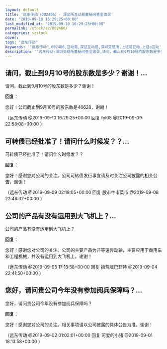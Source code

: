 ```yaml
---
layout: default
title: '远东传动（002406）- 深交所互动易董秘问答全收录'
date: "2019-09-10 16:29:25+00:00"
last_modified_at: "2019-09-10 16:29:25+00:00"
permalink: /stock/sz/002406/
categories: szstock
cover: 
tags: "远东传动"
keywords: '"远东传动",002406,互动易,深证互动易,深圳交易所,上证易互动,上证e互动'
description: '"远东传动-深圳交易所董秘问答全收录,请问，截止到9月10号的股东数是多少？谢谢！"'
---
```


## 请问，截止到9月10号的股东数是多少？谢谢！...

请问，截止到9月10号的股东数是多少？谢谢！

**回复**：

您好！公司截止到9月10号的股东数是46628，谢谢！ 

（远东传动  @2019-09-10 16:29:25+00:00 回复 fyl05  @2019-09-09 22:58:08+00:00 ）

## 可转债已经批准了！请问什么时候发？？...

可转债已经批准了！请问什么时候发？？

**回复**：

您好！感谢您对公司的关注。公司可转债发行事宜请及时关注公司披露的相关公告，谢谢！ 

（远东传动  @2019-09-09 02:19:05+00:00 回复 股市牛市菜市  @2019-09-08 22:46:32+00:00 ）

## 公司的产品有没有运用到大飞机上？...

公司的产品有没有运用到大飞机上？

**回复**：

您好！感谢您对公司的关注。公司的主要产品为非等速传动轴，主要应用于商用车和工程机械，并没有运用到大飞机上。谢谢！ 

（远东传动  @2019-09-05 17:18:58+00:00 回复 拾荒版巴菲特  @2019-09-04 22:41:50+00:00 ）

## 您好，请问贵公司今年没有参加阅兵保障吗？...

您好，请问贵公司今年没有参加阅兵保障吗？

**回复**：

您好！感谢您对公司的关注。相关事项请以公司披露的具体公告为准。谢谢！ 

（远东传动  @2019-09-02 01:02:01+00:00 回复 可爱的小猪  @2019-09-01 18:13:58+00:00 ）

